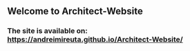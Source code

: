 ## Welcome to Architect-Website
### The site is available on: https://andreimireuta.github.io/Architect-Website/
